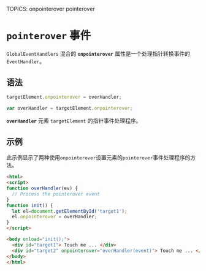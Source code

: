 TOPICS: onpointerover
        pointerover

# `pointerover` 事件

`GlobalEventHandlers` 混合的 **`onpointerover`** 属性是一个处理指针转换事件的`EventHandler`。

## 语法

```javascript
targetElement.onpointerover = overHandler;

var overHandler = targetElement.onpointerover;
```

**`overHandler`** 元素 `targetElement` 的指针事件处理程序。

## 示例

此示例显示了两种使用`onpointerover`设置元素的`pointerover`事件处理程序的方法。

```html
<html>
<script>
function overHandler(ev) {
  // Process the pointerover event
}
function init() {
  let el=document.getElementById('target1');
  el.onpointerover = overHandler;
}
</script>

<body onload="init();">
  <div id="target1"> Touch me ... </div>
  <div id="target2" onpointerover="overHandler(event)"> Touch me ... </div>
</body>
</html>
```
